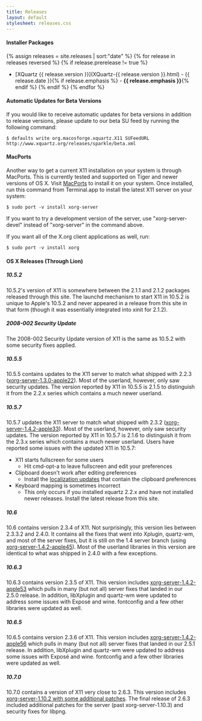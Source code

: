 ```yaml
---
title: Releases
layout: default
stylesheet: releases.css
---
```


#### Installer Packages ####
{% assign releases = site.releases | sort:"date" %}
{% for release in releases reversed %}
  {% if release.prerelease != true %}
  * [XQuartz {{ release.version }}](XQuartz-{{ release.version }}.html) - {{ release.date }}{% if release.emphasis %} - **{{ release.emphasis }}**{% endif %}
  {% endif %}
{% endfor %}

#### Automatic Updates for Beta Versions ####

If you would like to receive automatic updates for beta versions in addition to
release versions, please update to our beta SU feed by running the following
command:

    $ defaults write org.macosforge.xquartz.X11 SUFeedURL http://www.xquartz.org/releases/sparkle/beta.xml

#### MacPorts ####

Another way to get a current X11 installation on your system is through
MacPorts.  This is currently tested and supported on Tiger and newer versions
of OS X. Visit [MacPorts](http://www.macports.org) to install it on your
system.  Once installed, run this command from Terminal.app to install the
latest X11 server on your system:

    $ sudo port -v install xorg-server

If you want to try a development version of the server, use "xorg-server-devel"
instead of "xorg-server" in the command above.

If you want all of the X.org client applications as well, run:

    $ sudo port -v install xorg

#### OS X Releases (Through Lion) ####

##### 10.5.2 #####
10.5.2's version of X11 is somewhere between the 2.1.1 and 2.1.2 packages released through this site.  The launchd mechanism to start X11 in 10.5.2 is unique to Apple's 10.5.2 and never appeared in a release from this site in that form (though it was essentially integrated into xinit for 2.1.2).

##### 2008-002 Security Update #####
The 2008-002 Security Update version of X11 is the same as 10.5.2 with some security fixes applied.

##### 10.5.5 #####
10.5.5 contains updates to the X11 server to match what shipped with 2.2.3 ([xorg-server-1.3.0-apple22](http://cgit.freedesktop.org/xorg/xserver/commit/?h=xorg-server-1.2-apple&id=02756b6c5911f656a750cdca76b37b50ec68c74d)).  Most of the userland, however, only saw security updates.  The version reported by X11 in 10.5.5 is 2.1.5 to distinguish it from the 2.2.x series which contains a much newer userland.

##### 10.5.7 #####
10.5.7 updates the X11 server to match what shipped with 2.3.2 ([xorg-server-1.4.2-apple33](http://cgit.freedesktop.org/~jeremyhu/xserver/commit/?h=server-1.4-apple&id=77e054fc741bd68331b22a37c2de6b3163a0c0e7)).  Most of the userland, however, only saw security updates.  The version reported by X11 in 10.5.7 is 2.1.6 to distinguish it from the 2.3.x series which contains a much newer userland.  Users have reported some issues with the updated X11 in 10.5.7:

  * X11 starts fullscreen for some users
    * Hit cmd-opt-a to leave fullscreen and edit your preferences
  * Clipboard doesn't work after editing preferences
    * Install the [localization updates](http://static.macosforge.org/xquartz/downloads/X11-Locales-2.3.3.2.dmg) that contain the clipboard preferences
  * Keyboard mapping is sometimes incorrect
    * This only occurs if you installed xquartz 2.2.x and have not installed newer releases.  Install the latest release from this site.

##### 10.6 #####
10.6 contains version 2.3.4 of X11.  Not surprisingly, this version lies between 2.3.3.2 and 2.4.0.  It contains all the fixes that went into Xplugin, quartz-wm, and most of the server fixes, but it is still on the 1.4 server branch (using [xorg-server-1.4.2-apple45](http://cgit.freedesktop.org/~jeremyhu/xserver/commit/?h=server-1.4-apple&id=299086f0df016678d1ab022881be91d0dbd992d1)).  Most of the userland libraries in this version are identical to what was shipped in 2.4.0 with a few exceptions.

##### 10.6.3 #####
10.6.3 contains version 2.3.5 of X11.  This version includes [xorg-server-1.4.2-apple53](http://cgit.freedesktop.org/~jeremyhu/xserver/commit/?h=server-1.4-apple&id=299086f0df016678d1ab022881be91d0dbd992d1) which pulls in many (but not all) server fixes that landed in our 2.5.0 release.  In addition, libXplugin and quartz-wm were updated to address some issues with Exposé and wine.  fontconfig and a few other libraries were updated as well.

##### 10.6.5 #####
10.6.5 contains version 2.3.6 of X11.  This version includes [xorg-server-1.4.2-apple56](http://cgit.freedesktop.org/~jeremyhu/xserver/commit/?h=server-1.4-apple&id=b8c4251d7e83d632f9c6cd853394fdbb62c421ca) which pulls in many (but not all) server fixes that landed in our 2.5.1 release.  In addition, libXplugin and quartz-wm were updated to address some issues with Exposé and wine.  fontconfig and a few other libraries were updated as well.

##### 10.7.0 #####
10.7.0 contains a version of X11 very close to 2.6.3.  This version includes [xorg-server-1.10.2 with some additional patches](http://cgit.freedesktop.org/xorg/xserver/commit/?h=server-1.10-branch&id=a4725afa0e77e9fcf6570001dc0de23a7a9ee6cb).  The final release of 2.6.3 included additional patches for the server (past xorg-server-1.10.3) and security fixes for libpng.
